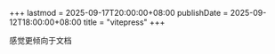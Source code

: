+++
lastmod = 2025-09-17T20:00:00+08:00
publishDate = 2025-09-12T18:00:00+08:00
title = "vitepress"
+++

感觉更倾向于文档